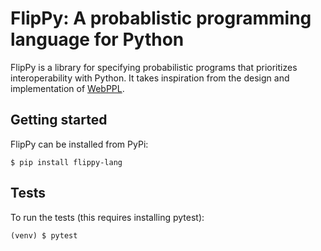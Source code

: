 # FlipPy: A probablistic programming language for Python

FlipPy is a library for specifying probabilistic programs that prioritizes interoperability with Python.
It takes inspiration from the design and implementation
of [WebPPL](https://dippl.org/).

## Getting started

FlipPy can be installed from PyPi:
```
$ pip install flippy-lang
```

## Tests

To run the tests (this requires installing pytest):
```
(venv) $ pytest
```
